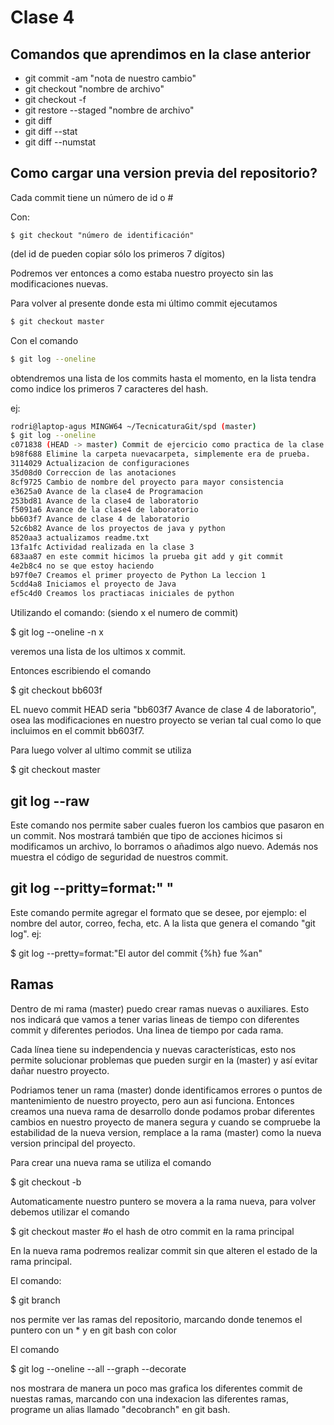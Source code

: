 # Clase 4

## Comandos que aprendimos en la clase anterior
- git commit -am "nota de nuestro cambio"
- git checkout "nombre de archivo"
- git checkout -f
- git restore --staged "nombre de archivo"
- git diff
- git diff --stat
- git diff --numstat

## Como cargar una version previa del repositorio?
Cada commit tiene un número de id o #

Con:

```commandline 
$ git checkout "número de identificación"
```

(del id de pueden copiar sólo los primeros 7 dígitos)

Podremos ver entonces a como estaba nuestro proyecto sin las modificaciones nuevas.

Para volver al presente donde esta mi último commit ejecutamos

```bash
$ git checkout master
```

Con el comando 

```bash
$ git log --oneline
```

obtendremos una lista de los commits hasta el momento, en la lista tendra como indice los 
primeros 7 caracteres del hash. 

ej:

```bash
rodri@laptop-agus MINGW64 ~/TecnicaturaGit/spd (master)
$ git log --oneline
c071838 (HEAD -> master) Commit de ejercicio como practica de la clase 4 de spd
b98f688 Elimine la carpeta nuevacarpeta, simplemente era de prueba.
3114029 Actualizacion de configuraciones
35d08d0 Correccion de las anotaciones
8cf9725 Cambio de nombre del proyecto para mayor consistencia
e3625a0 Avance de la clase4 de Programacion
253bd81 Avance de la clase4 de laboratorio
f5091a6 Avance de la clase4 de laboratorio
bb603f7 Avance de clase 4 de laboratorio
52c6b82 Avance de los proyectos de java y python
8520aa3 actualizamos readme.txt
13fa1fc Actividad realizada en la clase 3
683aa87 en este commit hicimos la prueba git add y git commit
4e2b8c4 no se que estoy haciendo
b97f0e7 Creamos el primer proyecto de Python La leccion 1
5cdd4a8 Iniciamos el proyecto de Java
ef5c4d0 Creamos los practiacas iniciales de python
```

Utilizando el comando: (siendo x el numero de commit)

$ git log --oneline -n x

veremos una lista de los ultimos x commit.


Entonces escribiendo el comando 

$ git checkout bb603f

EL nuevo commit HEAD seria "bb603f7 Avance de clase 4 de laboratorio",
osea las modificaciones en nuestro proyecto se verian tal cual como lo que 
incluimos en el commit bb603f7.

Para luego volver al ultimo commit se utiliza

$ git checkout master


## git log --raw
Este comando nos permite saber cuales fueron los cambios que pasaron en un 
commit.
Nos mostrará también que tipo de acciones hicimos si modificamos un archivo,
lo borramos o añadimos algo nuevo. Además nos muestra el código de seguridad
de nuestros commit.

## git log --pritty=format:" "
Este comando permite agregar el formato que se desee, por ejemplo:
el nombre del autor, correo, fecha, etc. A la lista que genera el comando 
"git log".
ej:

$ git log --pretty=format:"El autor del commit {%h} fue %an"


## Ramas
Dentro de mi rama (master) puedo crear ramas nuevas o auxiliares.
Esto nos indicará que vamos a tener varias lineas de tiempo con diferentes 
commit y diferentes periodos. Una linea de tiempo por cada rama.

Cada línea tiene su independencia y nuevas características, esto nos permite 
solucionar problemas que pueden surgir en la (master) y así evitar dañar nuestro
proyecto.

Podriamos tener un rama (master) donde identificamos errores o puntos de 
mantenimiento de nuestro proyecto, pero aun asi funciona. Entonces creamos 
una nueva rama de desarrollo donde podamos probar diferentes cambios en nuestro
proyecto de manera segura y cuando se compruebe la estabilidad de la nueva 
version, remplace a la rama (master) como la nueva version principal del
proyecto.

Para crear una nueva rama se utiliza el comando 

$ git checkout -b <nombre de la nueva rama>

Automaticamente nuestro puntero se movera a la rama nueva, para volver 
debemos utilizar el comando 

$ git checkout master #o el hash de otro commit en la rama principal 

En la nueva rama podremos realizar commit sin que alteren el estado 
de la rama principal.



El comando:

$ git branch

nos permite ver las ramas del repositorio, marcando donde tenemos el puntero
con un * y en git bash con color


El comando 

$ git log --oneline --all --graph --decorate

nos mostrara de manera un poco mas grafica los diferentes commit
de nuestas ramas, marcando con una indexacion las diferentes ramas,
programe un alias llamado "decobranch" en git bash.



